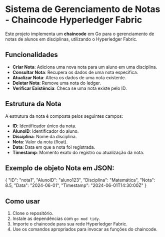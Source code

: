 # Sistema de Gerenciamento de Notas - Chaincode Hyperledger Fabric

Este projeto implementa um **chaincode** em Go para o gerenciamento de notas de alunos em disciplinas, utilizando o Hyperledger Fabric.

## Funcionalidades

- **Criar Nota**: Adiciona uma nova nota para um aluno em uma disciplina.
- **Consultar Nota**: Recupera os dados de uma nota específica.
- **Atualizar Nota**: Altera os dados de uma nota existente.
- **Deletar Nota**: Remove uma nota do ledger.
- **Verificar Existência**: Checa se uma nota existe pelo ID.

## Estrutura da Nota
A estrutura da nota é composta pelos seguintes campos:

- **ID**: Identificador único da nota.
- **AlunoID**: Identificador do aluno.
- **Disciplina**: Nome da disciplina.
- **Nota**: Valor da nota (float).
- **Data**: Data em que a nota foi registrada.
- **Timestamp**: Momento exato do registro ou atualização da nota.

## Exemplo de objeto Nota em JSON:

   {
     "ID": "nota1",
     "AlunoID": "aluno123",
     "Disciplina": "Matemática",
     "Nota": 8.5,
     "Data": "2024-06-01",
     "Timestamp": "2024-06-01T14:30:00Z"
   }

## Como usar
1. Clone o repositório.
2. Instale as dependências com `go mod tidy`.
3. Importe o chaincode para sua rede Hyperledger Fabric.
4. Use os comandos apropriados para invocar as funções do chaincode.
